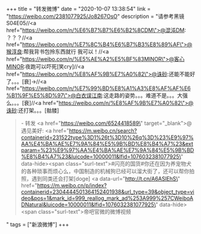 +++
title = "转发微博"
date = "2020-10-07 13:38:54"
link = "https://weibo.com/2381077925/Jo8267OsO"
description = "请参考黑镜S04E05//<a href=\"https://weibo.com/n/%E6%B7%B7%E6%B2%8CDM\">@混沌DM</a>: ？？？//<a href=\"https://weibo.com/n/%E7%8C%B4%E6%B7%B3%E8%89%AF\">@猴淳良</a>:帮我背书包拎东西就行 我可以！//<a href=\"https://weibo.com/n/%E5%AE%A2%E5%BF%83MINOR\">@客心MINOR</a>:夜跑可以吓死[笑cry]//<a href=\"https://weibo.com/n/%E8%AF%9B%E7%A0%82\">@诛砂</a>:还能不能好了。。。[衰]→//<a href=\"https://weibo.com/n/%E7%99%BD%E8%A1%A3%E8%AF%AF%E6%B1%9F%E5%8D%97\">@白衣误江南</a>:这走路的姿势。。。难道不是。。。大强么。。。[衰]//<a href=\"https://weibo.com/n/%E8%AF%9B%E7%A0%82\">@诛砂</a>:还打架。。。[骷髅]<br><blockquote> - 转发 <a href=\"https://weibo.com/6524418589\" target=\"_blank\">@遇见美好</a>: <a href=\"https://m.weibo.cn/search?containerid=231522type%3D1%26t%3D10%26q%3D%23%E9%97%AA%E4%BA%AE%E7%9A%84%E5%9B%BD%E8%B4%A7%23&extparam=%23%E9%97%AA%E4%BA%AE%E7%9A%84%E5%9B%BD%E8%B4%A7%23&luicode=10000011&lfid=1076032381077925\" data-hide><span class=\"surl-text\">#闪亮的国货#</span></a>你还在因为养宠物犬的各种琐事而烦心么，中国制造的机械狗已经可以溜大街了，还可以帮你拍照，遇到同类还会打架[doge] <a data-url=\"http://t.cn/A6ASlEhS\" href=\"https://m.weibo.cn/p/index?containerid=2304444501364152401938&url_type=39&object_type=video&pos=1&mark_id=999_reallog_mark_ad%253A999%257CWeiboADNatural&luicode=10000011&lfid=1076032381077925\" data-hide><span class=\"surl-text\">帝吧官微的微博视频</span></a> </blockquote>"
tags = ["新浪微博"]
+++
